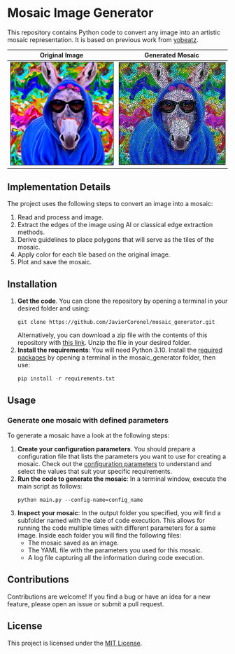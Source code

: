 # Mosaic Image Generator

This repository contains Python code to convert any image into an artistic mosaic representation. It is based on previous work from [yobeatz](https://github.com/yobeatz/mosaic).

|     **Original Image**     |     **Generated Mosaic**     |
| :------------------------: | :--------------------------: |
|  <img src="data/donkey_original.jpg" width="350" height="350" style="border: 1px solid black; max-width:100%; height:auto;"/>  |  <img src="data/donkey_mosaic.jpg" width="350" height="350" style="border: 1px solid black; max-width:100%; height:auto;"/>  |


## Implementation Details

The project uses the following steps to convert an image into a mosaic:
1. Read and process and image.
2. Extract the edges of the image using AI or classical edge extraction methods.
4. Derive guidelines to place polygons that will serve as the tiles of the mosaic.
5. Apply color for each tile based on the original image.
6. Plot and save the mosaic.


## Installation
1. **Get the code**. You can clone the repository by opening a terminal in your desired folder and using:
    ```
    git clone https://github.com/JavierCoronel/mosaic_generator.git
    ```
    Alternatively, you can download a zip file with the contents of this repository with [this link](https://github.com/JavierCoronel/mosaic_generator/archive/master.zip). Unzip the file in your desired folder. 
3. **Install the requirements**: You will need Python 3.10. Install the [required packages](requirements.txt) by opening a terminal in the mosaic_generator folder, then use:
    ```
    pip install -r requirements.txt
    ```
## Usage
### Generate one mosaic with defined parameters
To generate a mosaic have a look at the following steps:
1. **Create your configuration parameters**. You should prepare a configuration file that lists the parameters you want to use for creating a mosaic. Check out the [configuration parameters](data/configs/README.md) to understand and select the values that suit your specific requirements. 
2. **Run the code to generate the mosaic**: In a terminal window, execute the main script as follows:
    ```
    python main.py --config-name=config_name
    ```
3. **Inspect your mosaic**: In the output folder you specified, you will find a subfolder named with the date of code execution. This allows for running the code multiple times with different parameters for a same image. Inside each folder you will find the following files:
    - The mosaic saved as an image.
    - The YAML file with the parameters you used for this mosaic.
    - A log file capturing all the information during code execution.

## Contributions

Contributions are welcome! If you find a bug or have an idea for a new feature, please open an issue or submit a pull request.

## License

This project is licensed under the [MIT License](LICENSE).
